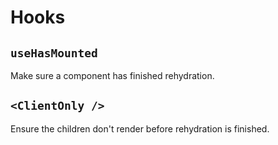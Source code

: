# Hooks

## `useHasMounted`

Make sure a component has finished rehydration.

## `<ClientOnly />`

Ensure the children don't render before rehydration is finished.
